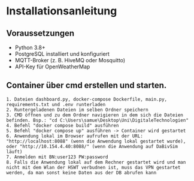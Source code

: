 #  Installationsanleitung

## Voraussetzungen
- Python 3.8+
- PostgreSQL installiert und konfiguriert
- MQTT-Broker (z. B. HiveMQ oder Mosquitto)
- API-Key für OpenWeatherMap

## Container über cmd erstellen und starten.
    1. Dateien dashboard.py, docker-compose Dockerfile, main.py, requirements.txt und .env runterladen
    2. Runtergeladenen Dateien im selben Ordner speichern
    3. CMD öffnen und zu dem Ordner navigieren in dem sich die Dateien befinden. Bsp.: "cd C:\Users\samue\Desktop\Uni\DigitaleTechnologien"
    4. Befehl "docker compose build" ausführen
    5. Befehl "docker compose up" ausführen -> Container wird gestartet
    6. Anwendung lokal im Browser aufrufen mit der URL: "http://localhost:8088" (wenn die Anwendung lokal gestartet wurde), oder "http://10.154.4.40:8088/" (wenn die Anwendung auf DaBivSim läuft)
    7. Anmelden mit BN:user123 PW:password
    8. Falls die Anwendung lokal auf dem Rechner gestartet wird und man nicht mit dem Wlan der HSWT verbudnen ist, muss das VPN gestartet werden, da man sonst keine Daten aus der DB abrufen kann

